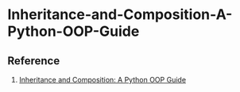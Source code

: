 # Inheritance-and-Composition-A-Python-OOP-Guide

## Reference
1. [Inheritance and Composition: A Python OOP Guide](https://realpython.com/inheritance-composition-python/)


